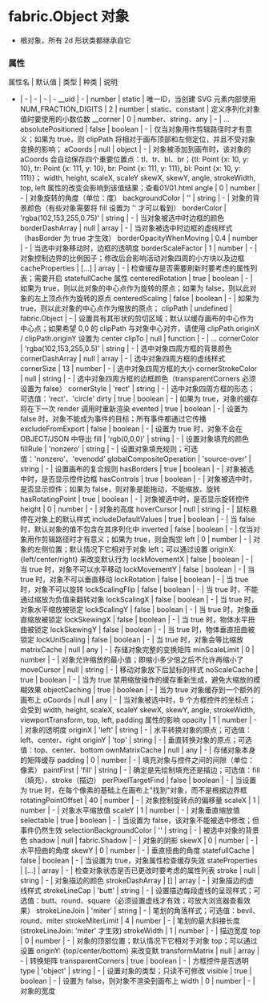 # fabric.Object 对象
+ 根对象，所有 2d 形状类都继承自它

### 属性
属性名 | 默认值 | 类型 | 种类 | 说明
- | - | - | - | -
__uid | - | number | static | 唯一ID，当创建 SVG 元素内部使用
NUM_FRACTION_DIGITS | 2 | number | static、constant | 定义序列化对象值时要使用的小数位数
__corner | 0 | number、string、any | - | ...
absolutePositioned | false | boolean | - | 仅当对象用作剪辑路径时才有意义；如果为 true，则 clipPath 将相对于画布顶部和左侧定位，并且不受对象变换的影响；
aCoords | null | object | - | 对象被添加到画布时，该对象的 aCoords 会自动保存四个重要位置点：tl、tr、bl、br；{tl: Point {x: 10, y: 10}, tr: Point {x: 111, y: 10}, br: Point {x: 111, y: 111}, bl: Point {x: 10, y: 111}}； width, height, scaleX, scaleY skewX, skewY, angle, strokeWidth, top, left 属性的改变会影响到该值结果；查看01/01.html
angle | 0 | number | - | 对象旋转的角度（单位：度）
backgroundColor | '' | string | - | 对象的背景颜色（有些对象需要将 fill 设置为 '' 才可以看到）
borderColor | 'rgba(102,153,255,0.75)' | string | - | 当对象被选中时边框的颜色
borderDashArray | null | array | - | 当对象被选中时边框的虚线样式（hasBorder 为 true 才生效）
borderOpacityWhenMoving | 0.4 | number | - | 当选中对象移动时，边框的透明度
borderScaleFactor | 1 | number | - | 对象控制边界的比例因子；修改后会影响活动对象四周的小方块以及边框
cacheProperties | [...] | array | - | 检查缓存是否需要刷新时要考虑的属性列表；需要开启 statefullCache 属性
centeredRotation | true | boolean | - | 如果为 true，则以此对象的中心点作为旋转的原点；如果为 false，则以此对象的左上顶点作为旋转的原点
centeredScaling | false | boolean | - | 如果为 true，则以此对象的中心点作为缩放的原点；
clipPath | undefined | fabric.Object | - | 设置具有其形状的剪切区域；默认以缓存画布的中心作为中心点；如果希望 0,0 的 clipPath 与对象中心对齐，请使用 clipPath.originX / clipPath.originY 设置为 center
clipTo | null | function | - | ...
cornerColor | 'rgba(102,153,255,0.5)' | string | - | 选中对象四周方框的背景颜色
cornerDashArray | null | array | - | 选中对象四周方框的虚线样式
cornerSize | 13 | number | - | 选中对象四周方框的大小
cornerStrokeColor | null | string | - | 选中对象四周方框的边框颜色（transparentCorners 必须设置为 false）
cornerStyle | 'rect' | string | - | 选中对象四周方框的形态；可选值：'rect'、'circle'
dirty | true | boolean | - | 如果为 true，对象的缓存将在下一次 render 调用时重新渲染
evented | true | boolean | - | 设置为 false 时，对象不能成为事件的目标；所有事件都通过它传播
excludeFromExport | false | boolean | - | 设置为 true 时，对象不会在 OBJECT/JSON 中导出
fill | 'rgb(0,0,0)' | string | - | 设置对象填充的颜色
fillRule | 'nonzero' | string | - | 设置对象填充规则；可选值：'nonzero'、'evenodd'
globalCompositeOperation | 'source-over' | string | - | 设置画布的复合规则
hasBorders | true | boolean | - | 对象被选中时，是否显示控件边框
hasControls | true |  boolean | - | 对象被选中时，是否显示控件；如果为 false，则对象是能拖动，不能缩放、旋转
hasRotatingPoint | true | boolean | - | 对象被选中时，是否显示旋转控件
height | 0 | number | - | 对象的高度
hoverCursor | null | string | - | 鼠标悬停在对象上的默认样式
includeDefaultValues | true | boolean | - | 当 false 时，默认对象的值不包含在其序列化中
inverted | false | boolean | - | 仅当对象用作剪辑路径时才有意义；如果为 true，则会掏空
left | 0 | number | - | 对象的左侧位置；默认情况下它相对于对象 left；可以通过设置 originX: {left/center/right} 来改变默认行为
lockMovementX | false | boolean | - | 当 true 时，对象不可以水平移动
lockMovementY | false | boolean | - | 当 true 时，对象不可以垂直移动
lockRotation | false | boolean | - | 当 true 时，对象不可以旋转
lockScalingFlip | false | boolean | - | 当 true 时，不能通过缩放为负值来翻转对象
lockScalingX | false | boolean | - | 当 true 时，对象水平缩放被锁定
lockScalingY | false | boolean | - | 当 true 时，对象垂直缩放被锁定
lockSkewingX | false | boolean | - | 当 true 时，物体水平扭曲被锁定
lockSkewingY | false | boolean | - | 当 true 时，物体垂直扭曲被锁定
lockUniScaling | false | boolean | - | 当 true 时，对象会等比缩放
matrixCache | null | any | - | 存储对象完整的变换矩阵
minScaleLimit | 0 | number | - | 对象允许缩放的最小值；即缩小多少倍之后不允许再缩小了
moveCursor | null | string | - | 移动对象放下后鼠标的样式
noScaleCache | true | boolean | - | 当为 true 禁用缩放操作的缓存重新生成，避免大缩放的模糊效果
objectCaching | true | boolean | - | 当为 true 对象缓存到一个额外的画布上
oCoords | null | any | - | 当对象被选中时，9 个方框控件的坐标点；会受到 width, height, scaleX, scaleY skewX, skewY, angle, strokeWidth, viewportTransform, top, left, padding 属性的影响
opacity | 1 | number | - | 对象的透明度
originX | 'left' | string | - | 水平转换对象的原点；可选值：left、center、right
originY | 'top' | string | - | 垂直转换对象的原点；可选值：top、center、bottom
ownMatrixCache | null | any | - | 存储对象本身的矩阵缓存
padding | 0 | number | - | 填充对象与控件之间的间隙（单位：像素）
paintFirst | 'fill' | string | - | 确定是先绘制填充还是描边；可选值：fill（填充）、stroke（描边）
perPixelTargetFind | false | boolean | - | 当设置为 true 时，在每个像素的基础上在画布上"找到"对象，而不是根据边界框
rotatingPointOffset | 40 | number | - | 对象控制旋转点的偏移量
scaleX | 1 | number | - | 对象水平缩放值
scaleY | 1 | number | - | 对象垂直缩放值
selectable | true | boolean | - | 当设置为 false，该对象不能被选中修改；但事件仍然生效
selectionBackgroundColor | '' | string | - | 被选中对象的背景色
shadow | null | fabric.Shadow | - | 对象的阴影
skewX | 0 | number | - | 水平扭曲的角度
skewY | 0 | number | - | 垂直扭曲的角度
statefullCache | false | boolean | - | 当设置为 true，对象属性检查缓存失效
stateProperties | [...] | array | - | 检查对象状态是否已更改时要考虑的属性列表
stroke | null | string | - | 对象描边的颜色
strokeDashArray | [] | array | - | 对象描边的虚线样式
strokeLineCap | 'butt' | string | - | 设置描边每段虚线的呈现样式；可选值：butt、round、square（必须设置虚线才有效；可放大浏览器查看效果）
strokeLineJoin | 'miter' | string | - | 笔划的角落样式；可选值：bevil、round、miter
strokeMiterLimit | 4 | number | - | 笔划的最大斜接长度(strokeLineJoin: 'miter' 才生效) 
strokeWidth | 1 | number | - | 描边宽度
top | 0 | number | - | 对象的顶部位置；默认情况下它相对于对象 top；可以通过设置 originY: {top/center/bottom} 来改变默
transformMatrix | null | array | - | 转换矩阵
transparentCorners | true | boolean | - | 方框控件是否透明
type | 'object' | string | - | 设置对象的类型；只读不可修改
visible | true | boolean | - | 设置为 false，则对象不渲染到画布上
width | 0 | number | - | 对象的宽度